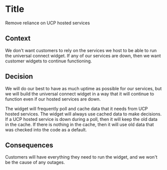 # Title

Remove reliance on UCP hosted services

## Context

We don't want customers to rely on the services we host to be able to run the universal connect widget. If any of our services are down, then we want customer widgets to continue functioning.

## Decision

We will do our best to have as much uptime as possible for our services, but we will build the universal connect widget in a way that it will continue to function even if our hosted services are down.

The widget will frequently poll and cache data that it needs from UCP hosted services. The widget will always use cached data to make decisions. If a UCP hosted service is down during a poll, then it will keep the old data in the cache. If there is nothing in the cache, then it will use old data that was checked into the code as a default.

## Consequences

Customers will have everything they need to run the widget, and we won't be the cause of any outages.
